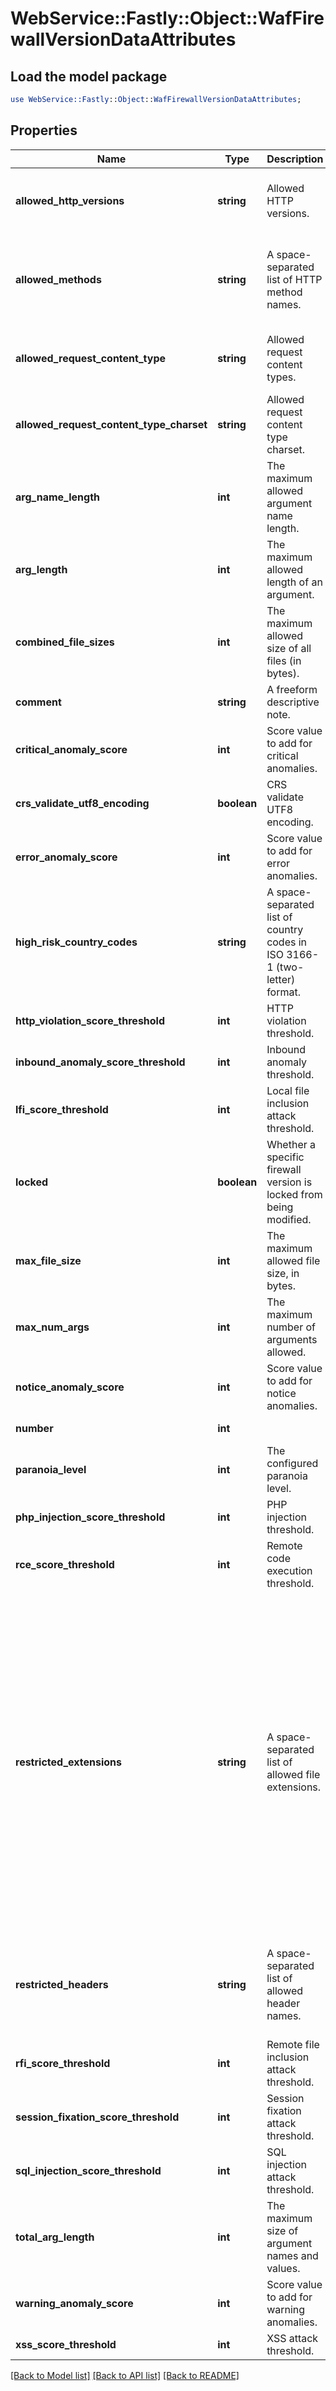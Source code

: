 # WebService::Fastly::Object::WafFirewallVersionDataAttributes

## Load the model package
```perl
use WebService::Fastly::Object::WafFirewallVersionDataAttributes;
```

## Properties
Name | Type | Description | Notes
------------ | ------------- | ------------- | -------------
**allowed_http_versions** | **string** | Allowed HTTP versions. | [optional] [default to &#39;HTTP/1.0 HTTP/1.1 HTTP/2&#39;]
**allowed_methods** | **string** | A space-separated list of HTTP method names. | [optional] [default to &#39;GET HEAD POST OPTIONS PUT PATCH DELETE&#39;]
**allowed_request_content_type** | **string** | Allowed request content types. | [optional] [default to &#39;application/x-www-form-urlencoded|multipart/form-data|text/xml|application/xml|application/x-amf|application/json|text/plain&#39;]
**allowed_request_content_type_charset** | **string** | Allowed request content type charset. | [optional] [default to &#39;utf-8|iso-8859-1|iso-8859-15|windows-1252&#39;]
**arg_name_length** | **int** | The maximum allowed argument name length. | [optional] [default to 100]
**arg_length** | **int** | The maximum allowed length of an argument. | [optional] [default to 400]
**combined_file_sizes** | **int** | The maximum allowed size of all files (in bytes). | [optional] [default to 10000000]
**comment** | **string** | A freeform descriptive note. | [optional] 
**critical_anomaly_score** | **int** | Score value to add for critical anomalies. | [optional] [default to 6]
**crs_validate_utf8_encoding** | **boolean** | CRS validate UTF8 encoding. | [optional] 
**error_anomaly_score** | **int** | Score value to add for error anomalies. | [optional] [default to 5]
**high_risk_country_codes** | **string** | A space-separated list of country codes in ISO 3166-1 (two-letter) format. | [optional] 
**http_violation_score_threshold** | **int** | HTTP violation threshold. | [optional] 
**inbound_anomaly_score_threshold** | **int** | Inbound anomaly threshold. | [optional] 
**lfi_score_threshold** | **int** | Local file inclusion attack threshold. | [optional] 
**locked** | **boolean** | Whether a specific firewall version is locked from being modified. | [optional] [default to false]
**max_file_size** | **int** | The maximum allowed file size, in bytes. | [optional] [default to 10000000]
**max_num_args** | **int** | The maximum number of arguments allowed. | [optional] [default to 255]
**notice_anomaly_score** | **int** | Score value to add for notice anomalies. | [optional] [default to 4]
**number** | **int** |  | [optional] [readonly] 
**paranoia_level** | **int** | The configured paranoia level. | [optional] [default to 1]
**php_injection_score_threshold** | **int** | PHP injection threshold. | [optional] 
**rce_score_threshold** | **int** | Remote code execution threshold. | [optional] 
**restricted_extensions** | **string** | A space-separated list of allowed file extensions. | [optional] [default to &#39;.asa/ .asax/ .ascx/ .axd/ .backup/ .bak/ .bat/ .cdx/ .cer/ .cfg/ .cmd/ .com/ .config/ .conf/ .cs/ .csproj/ .csr/ .dat/ .db/ .dbf/ .dll/ .dos/ .htr/ .htw/ .ida/ .idc/ .idq/ .inc/ .ini/ .key/ .licx/ .lnk/ .log/ .mdb/ .old/ .pass/ .pdb/ .pol/ .printer/ .pwd/ .resources/ .resx/ .sql/ .sys/ .vb/ .vbs/ .vbproj/ .vsdisco/ .webinfo/ .xsd/ .xsx&#39;]
**restricted_headers** | **string** | A space-separated list of allowed header names. | [optional] [default to &#39;/proxy/ /lock-token/ /content-range/ /translate/ /if/&#39;]
**rfi_score_threshold** | **int** | Remote file inclusion attack threshold. | [optional] 
**session_fixation_score_threshold** | **int** | Session fixation attack threshold. | [optional] 
**sql_injection_score_threshold** | **int** | SQL injection attack threshold. | [optional] 
**total_arg_length** | **int** | The maximum size of argument names and values. | [optional] [default to 6400]
**warning_anomaly_score** | **int** | Score value to add for warning anomalies. | [optional] 
**xss_score_threshold** | **int** | XSS attack threshold. | [optional] 

[[Back to Model list]](../README.md#documentation-for-models) [[Back to API list]](../README.md#documentation-for-api-endpoints) [[Back to README]](../README.md)



